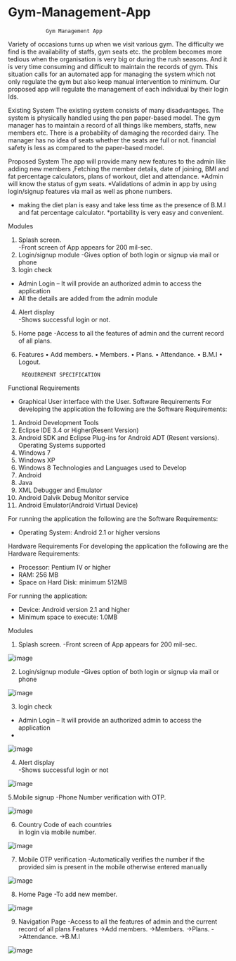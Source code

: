 # Gym-Management-App
                Gym Management App   
                                                                        

Variety of occasions turns up when we visit various gym. The difficulty we find is the availability of staffs, gym seats etc. the problem becomes more tedious when the organisation is very big or during the rush seasons.
And it is very time consuming and difficult to maintain the records of gym.
This situation calls for an automated app for managing the system which not only regulate the gym but also keep manual intervention to minimum. Our proposed app will regulate the management of each individual by their login Ids.   
  
Existing System
The existing system consists of many disadvantages. The system is physically handled using the pen paper-based model.
The gym manager has to maintain a record of all things like members, staffs, new members etc.
There is a probability of damaging the recorded dairy.
The manager has no idea of seats whether the seats are full or not.
financial safety is less as compared to the paper-based model.

Proposed System
The app will provide many new features to the admin like adding new members ,Fetching the member details, date of joining, BMI and fat percentage calculators, plans of workout, diet and attendance.
*Admin will know the status of gym seats.
*Validations of admin in app by using login/signup features via mail as well as phone numbers.
* making the diet plan is easy and take less time as the presence of B.M.I and fat percentage calculator.
*portability is very easy and convenient.


Modules
1. Splash screen.    
  -Front screen of App appears for 200 mil-sec. 
2. Login/signup module
-Gives option of both login or signup via mail or phone
3. login check
- Admin Login – It will provide an authorized admin to access the application
- All the details are added from the admin module
4. Alert display  
-Shows successful login or not.
5. Home page 
-Access to all the features of admin and the current record of all plans.
6. Features
•	Add members.
•	Members.
•	Plans.
•	Attendance.
•	B.M.I
•	Logout.

 		REQUIREMENT SPECIFICATION
Functional Requirements
* Graphical User interface with the User.
Software Requirements
For developing the application the following are the Software Requirements:
1. Android Development Tools
2. Eclipse IDE 3.4 or Higher(Resent Version)
3. Android SDK and Eclipse Plug-ins for Android ADT (Resent versions).
Operating Systems supported
1. Windows 7
2. Windows XP
3. Windows 8
Technologies and Languages used to Develop
1. Android
2. Java
3. XML
Debugger and Emulator
1. Android Dalvik Debug Monitor service
2. Android Emulator(Android Virtual Device)


For running the application the following are the Software Requirements:
* Operating System: Android 2.1 or higher versions

Hardware Requirements
For developing the application the following are the Hardware Requirements:
* Processor: Pentium IV or higher
* RAM: 256 MB
* Space on Hard Disk: minimum 512MB

For running the application:
* Device: Android version 2.1 and higher
* Minimum space to execute: 1.0MB


Modules
1. Splash screen.    -Front screen of App appears for 200 mil-sec. 


![image](https://user-images.githubusercontent.com/59953294/126739221-f3afbc55-3d46-4c31-ac67-31be9dcfa4f6.png)

2. Login/signup module -Gives option of both login or signup via mail or phone


![image](https://user-images.githubusercontent.com/59953294/126739339-551ce352-88f3-4934-b0c2-cd750bef9320.png)

3. login check
- Admin Login – It will provide an authorized admin to access the application
- 
![image](https://user-images.githubusercontent.com/59953294/126739375-d8d7580e-ea4d-4edd-b5f9-39c9ee1ca9a8.png)

4. Alert display  
-Shows successful login or not

![image](https://user-images.githubusercontent.com/59953294/126739401-02d3d183-106f-4157-9893-e0f43470da8a.png)

5.Mobile signup
-Phone Number verification with OTP.

![image](https://user-images.githubusercontent.com/59953294/126739420-37ee929d-8380-4b29-930c-f9995f0a04e5.png)

6. Country Code of each countries                        
  	in login via mobile number.
    
![image](https://user-images.githubusercontent.com/59953294/126739445-ee950dab-8161-4fd4-b787-f6bdb9a7f0f2.png)

7. Mobile OTP verification
-Automatically verifies the number if the provided sim is present in the mobile otherwise entered manually 

![image](https://user-images.githubusercontent.com/59953294/126739457-a290a638-b2a5-4f04-a46b-2e9eb1767882.png)

8. Home Page
-To add  new member.

![image](https://user-images.githubusercontent.com/59953294/126739481-83d82c0b-8ea0-42a8-9532-0b011e3db457.png)

9. Navigation Page 
-Access to all the features of admin and the current record of all plans
Features
->Add members.
->Members.
->Plans.
->Attendance.
->B.M.I

![image](https://user-images.githubusercontent.com/59953294/126739532-5531e89b-4a9e-46f6-aa90-47476da0abc0.png)

















